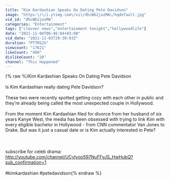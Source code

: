 ```yaml
---
title: "Kim Kardashian Speaks On Dating Pete Davidson"
image: "https:\/\/i.ytimg.com\/vi\/dhcWb2jozMA\/hqdefault.jpg"
vid_id: "dhcWb2jozMA"
categories: "Entertainment"
tags: ["clevver news","entertainment tonight","hollywoodlife"]
date: "2021-11-04T06:46:04+03:00"
vid_date: "2021-11-03T20:30:03Z"
duration: "PT7M12S"
viewcount: "17621"
likeCount: "490"
dislikeCount: "20"
channel: "This Happened"
---
```

{% raw %}Kim Kardashian Speaks On Dating Pete Davidson<br /><br />Is Kim Kardashian really dating Pete Davidson?<br /><br />These two were recently spotted getting cozy with each other in public and they’re already being called the most unexpected couple in Hollywood.<br /><br />From the moment Kim Kardashian filed for divorce from her husband of six years Kanye West, the media has been obsessed with trying to link Kim with every eligible bachelor in Hollywood - from CNN commentator Van Jones to Drake. But was it just a casual date or is Kim actually interested in Pete?<br /><br /><br /><br />subscribe for celeb drama: <a rel="nofollow" target="blank" href="http://youtube.com/channel/UCylyoo597NuFFyJS_HwHubQ?sub_confirmation=1">http://youtube.com/channel/UCylyoo597NuFFyJS_HwHubQ?sub_confirmation=1</a><br /><br />#kimkardashian #petedavidson{% endraw %}
